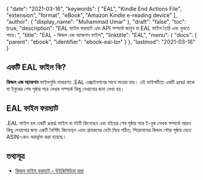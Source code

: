 {
  "date": "2021-03-16",
  "keywords": [
    "EAL",
    "Kindle End Actions File",
    "extension",
    "format",
    "eBook",
    "Amazon Kindle e-reading device"
  ],
  "author": {
    "display_name": "Muhammad Umar"
  },
  "draft": "false",
  "toc": true,
  "description": "EAL ফাইল ফরম্যাট এবং API সম্পর্কে জানুন যা EAL ফাইল তৈরি এবং খুলতে পারে।",
  "title": "EAL - কিন্ডল এন্ড অ্যাকশন ফাইল",
  "linktitle": "EAL",
  "menu": {
    "docs": {
      "parent": "ebook",
      "identifier": "ebook-eal-bn"
    }
  },
  "lastmod": "2021-03-16"
}

## একটি EAL ফাইল কি? ##

**কিন্ডল এন্ড অ্যাকশন** ফাইলগুলি সাধারণত .EAL এক্সটেনশনের সাথে পাওয়া যায়। এই ফাইলটিতে একটি xml থাকে যা ইবুকের শেষ পৃষ্ঠার পরে লেখক সম্পর্কে কিছু দেখানোর জন্য লেখা হয়।

## EAL ফাইল ফরম্যাট ##

.EAL ফাইল হল একটি xml ফাইল যা বইটি কিনেছেন এবং বইয়ের শেষ পৃষ্ঠার পরে ই-বুক লেখক সম্পর্কে আরও কিছু দেখানোর জন্য একটি বৈশিষ্ট্য কিনেছেন এমন গ্রাহকদের ডেটা নিয়ে গঠিত; শিরোনামের কিন্ডল স্টোর পৃষ্ঠায় যেতে ASIN-কেও অন্তর্ভুক্ত করা হয়েছে।

## তথ্যসূত্র ##

* [কিন্ডল ফাইল ফরম্যাট - উইকিপিডিয়া দ্বারা](https://en.wikipedia.org/wiki/Kindle_File_Format)



